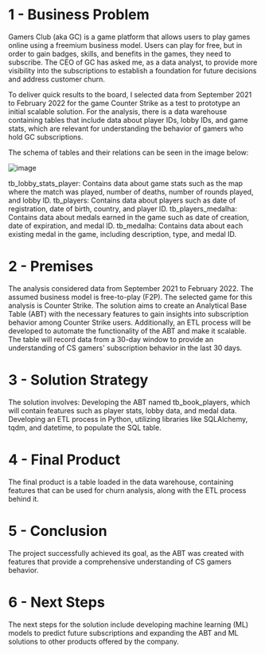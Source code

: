 # 1 - Business Problem

Gamers Club (aka GC) is a game platform that allows users to play games online using a freemium business model. Users can play for free, but in order to gain badges, skills, and benefits in the games, they need to subscribe. The CEO of GC has asked me, as a data analyst, to provide more visibility into the subscriptions to establish a foundation for future decisions and address customer churn.

To deliver quick results to the board, I selected data from September 2021 to February 2022 for the game Counter Strike as a test to prototype an initial scalable solution. For the analysis, there is a data warehouse containing tables that include data about player IDs, lobby IDs, and game stats, which are relevant for understanding the behavior of gamers who hold GC subscriptions.

The schema of tables and their relations can be seen in the image below:

![image](https://github.com/thaleras/gc_project/assets/79552263/aa7fe90b-aa53-4d09-a31a-2b10b0c6546b)

tb_lobby_stats_player: Contains data about game stats such as the map where the match was played, number of deaths, number of rounds played, and lobby ID.
tb_players: Contains data about players such as date of registration, date of birth, country, and player ID.
tb_players_medalha: Contains data about medals earned in the game such as date of creation, date of expiration, and medal ID.
tb_medalha: Contains data about each existing medal in the game, including description, type, and medal ID.

# 2 - Premises

The analysis considered data from September 2021 to February 2022.
The assumed business model is free-to-play (F2P).
The selected game for this analysis is Counter Strike.
The solution aims to create an Analytical Base Table (ABT) with the necessary features to gain insights into subscription behavior among Counter Strike users. Additionally, an ETL process will be developed to automate the functionality of the ABT and make it scalable. The table will record data from a 30-day window to provide an understanding of CS gamers' subscription behavior in the last 30 days.

# 3 - Solution Strategy

The solution involves:
Developing the ABT named tb_book_players, which will contain features such as player stats, lobby data, and medal data.
Developing an ETL process in Python, utilizing libraries like SQLAlchemy, tqdm, and datetime, to populate the SQL table.

# 4 - Final Product

The final product is a table loaded in the data warehouse, containing features that can be used for churn analysis, along with the ETL process behind it.

# 5 - Conclusion

The project successfully achieved its goal, as the ABT was created with features that provide a comprehensive understanding of CS gamers behavior.

# 6 - Next Steps

The next steps for the solution include developing machine learning (ML) models to predict future subscriptions and expanding the ABT and ML solutions to other products offered by the company.
